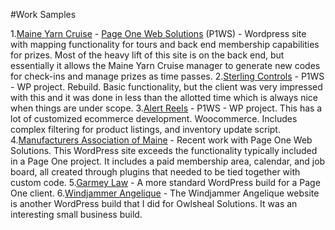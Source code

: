 #Work Samples

1.[Maine Yarn Cruise](https://www.maineyarncruise.com/) - [Page One Web Solutions](https://www.pageonewebsolutions.com/) (P1WS) - Wordpress site with mapping functionality for tours and back end membership capabilities for prizes. Most of the heavy lift of this site is on the back end, but essentially it allows the Maine Yarn Cruise manager to generate new codes for check-ins and manage prizes as time passes.
2.[Sterling Controls](thttps://sterlingcontrols.com/) - P1WS - WP project. Rebuild. Basic functionality, but the client was very impressed with this and it was done in less than the allotted time which is always nice when things are under scope.
3.[Alert Reels](https://alertreels.com/) - P1WS - WP project. This has a lot of customized ecommerce development. Woocommerce. Includes complex filtering for product listings, and inventory update script.
4.[Manufacturers Association of Maine](https://mainemfg.com/) - Recent work with Page One Web Solutions. This WordPress site exceeds the functionality typically included in a Page One project. It includes a paid membership area, calendar, and job board, all created through plugins that needed to be tied together with custom code.
5.[Garmey Law](https://garmeylaw.com/) - A more standard WordPress build for a Page One client.
6.[Windjammer Angelique](https://www.sailangelique.com/) - The Windjammer Angelique website is another WordPress build that I did for Owlsheal Solutions. It was an interesting small business build.
